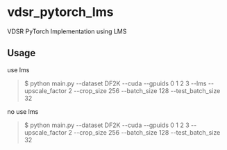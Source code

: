 # vdsr_pytorch_lms
VDSR PyTorch Implementation using LMS


## Usage
use lms
> $ python main.py --dataset DF2K --cuda --gpuids 0 1 2 3 --lms --upscale_factor 2 --crop_size 256 --batch_size 128 --test_batch_size 32

no use lms
> $ python main.py --dataset DF2K --cuda --gpuids 0 1 2 3 --upscale_factor 2 --crop_size 256 --batch_size 128 --test_batch_size 32
